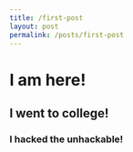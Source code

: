 ```yaml
---
title: /first-post
layout: post
permalink: /posts/first-post
---
```


# I am here!
## I went to college!
### I hacked the unhackable!
